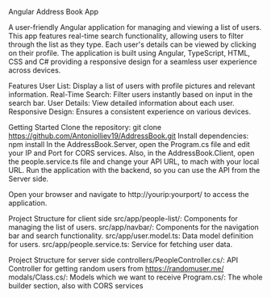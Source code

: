 Angular Address Book App

A user-friendly Angular application for managing and viewing a list of users. This app features real-time search functionality, allowing users to filter through the list as they type. Each user's details can be viewed by clicking on their profile. The application is built using Angular, TypeScript, HTML, CSS and C# providing a responsive design for a seamless user experience across devices.

Features
User List: Display a list of users with profile pictures and relevant information.
Real-Time Search: Filter users instantly based on input in the search bar.
User Details: View detailed information about each user.
Responsive Design: Ensures a consistent experience on various devices.

Getting Started
Clone the repository: git clone https://github.com/AntonioIliev19/AddressBook.git
Install dependencies: npm install
In the AddressBook.Server, open the Program.cs file and edit your IP and Port for CORS services. 
Also, in the AddressBook.Client, open the people.service.ts file and change your API URL, to mach with your local URL.
Run the application with the backend, so you can use the API from the Server side.

Open your browser and navigate to http://yourip:yourport/ to access the application.

Project Structure for client side
src/app/people-list/: Components for managing the list of users.
src/app/navbar/: Components for the navigation bar and search functionality.
src/app/user.model.ts: Data model definition for users.
src/app/people.service.ts: Service for fetching user data.

Project Structure for server side
controllers/PeopleController.cs/: API Controller for getting random users from https://randomuser.me/
modals/Class.cs/: Models which we want to receive
Program.cs/:  The whole builder section, also with CORS services
